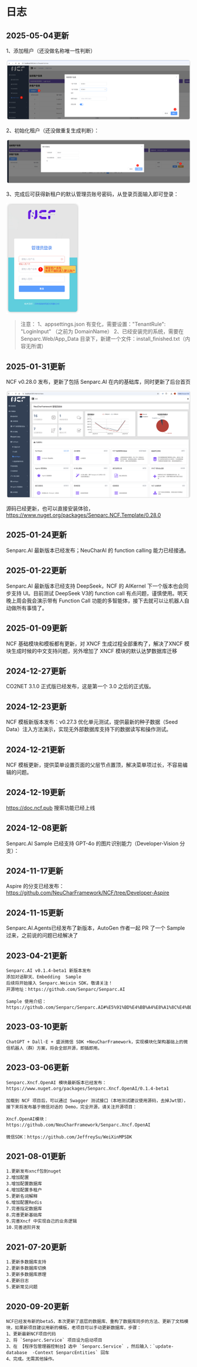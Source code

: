 # 日志

## 2025-05-04更新

1、添加租户（还没做名称唯一性判断）

<img src="./images/mutiple-tenant-001.png" />

2、初始化租户（还没做重复生成判断）：

<img src="./images/mutiple-tenant-002.png" />

3、完成后可获得新租户的默认管理员账号密码，从登录页面输入即可登录：

<img src="./images/mutiple-tenant-003.png" width=200 />

> 注意：
> 1、appsettings.json 有变化，需要设置："TenantRule": "LoginInput" （之前为 DomainName）
> 2、已经安装完的系统，需要在 Senparc.Web/App_Data 目录下，新建一个文件：install_finished.txt（内容无所谓）

## 2025-01-31更新

NCF v0.28.0 发布，更新了包括 Senparc.AI 在内的基础库，同时更新了后台首页

<img src="./images/log/log-2025013101.png" />

源码已经更新，也可以直接安装体验，https://www.nuget.org/packages/Senparc.NCF.Template/0.28.0

## 2025-01-24更新

Senparc.AI 最新版本已经发布；NeuCharAI 的 function calling 能力已经接通。

## 2025-01-22更新

Senparc.AI 最新版本已经支持 DeepSeek，NCF 的 AIKernel 下一个版本也会同步支持 UI。目前测试 DeepSeek V3的 function call 有点问题，谨慎使用。明天晚上周会我会演示带有 Function Call 功能的多智能体，接下去就可以让机器人自动做所有事情了。

## 2025-01-09更新

NCF 基础模块和模板都有更新，对 XNCF 生成过程全部重构了，解决了XNCF 模块生成时候的中文支持问题，另外增加了 XNCF 模块的默认达梦数据库迁移

## 2024-12-27更新

CO2NET 3.1.0 正式版已经发布，这是第一个 3.0 之后的正式版。

## 2024-12-23更新

NCF 模板新版本发布：v0.27.3 优化单元测试，提供最新的种子数据（Seed Data）注入方法演示，实现无外部数据库支持下的数据读写和操作测试。

## 2024-12-21更新

NCF 模板更新，提供菜单设置页面的父层节点置顶，解决菜单项过长，不容易编辑的问题。

## 2024-12-19更新

https://doc.ncf.pub 搜索功能已经上线

## 2024-12-08更新

Senparc.AI Sample 已经支持 GPT-4o 的图片识别能力（Developer-Vision 分支）：

## 2024-11-17更新

Aspire 的分支已经发布：https://github.com/NeuCharFramework/NCF/tree/Developer-Aspire

## 2024-11-15更新

Senparc.AI.Agents已经发布了新版本，AutoGen 作者一起 PR 了一个 Sample 过来，之前说的问题已经解决了

## 2023-04-21更新

```
Senparc.AI v0.1.4-beta1 新版本发布
添加对话聊天、Embedding  Sample
后续将开始接入 Senparc.Weixin SDK，敬请关注！
开源地址：https://github.com/Senparc/Senparc.AI

Sample 使用介绍：
https://github.com/Senparc/Senparc.AI#%E5%91%BD%E4%BB%A4%E8%A1%8C%E4%BD%BF%E7%94%A8%E8%AF%B4%E6%98%8E
```

## 2023-03-10更新

```
ChatGPT + Dall·E + 盛派微信 SDK +NeuCharFramework，实现模块化架构基础上的微信机器人（群）方案，将会全部开源，即插即用。

```

## 2023-03-06更新

```
Senparc.Xncf.OpenAI 模块最新版本已经发布：https://www.nuget.org/packages/Senparc.Xncf.OpenAI/0.1.4-beta1

加载到 NCF 项目后，可以通过 Swagger 测试接口（本地测试建议使用源码，去掉Jwt锁），接下来将发布基于微信对话的 Demo，完全开源，请关注开源项目：

Xncf.OpenAI模块：https://github.com/NeuCharFramework/Senparc.Xncf.OpenAI

微信SDK：https://github.com/JeffreySu/WeiXinMPSDK
```

## 2021-08-01更新

    1.更新发布xncf包到nuget
    2.增加配置
    3.增加配置数据库
    4.增加配置多租户
    5.更新名词解释
    6.增加配置Redis
    7.完善指定数据库
    8.完善更新基础库
    9.完善Xncf 中实现自己的业务逻辑
    10.完善进阶开发

## 2021-07-20更新

    1.更新多数据库支持
    2.更新多数据库切换
    3.更新多数据库原理
    4.更新日志
    5.更新常见问题

## 2020-09-20更新

    NCF已经发布新的beta5，本次更新了底层的数据库、重构了数据库同步的方法、更新了文档模块，如果新项目建议用新的模板，老项目可以手动更新数据库，步骤：
    1、更新最新NCF项目代码
    2、将 `Senparc.Service` 项目设为启动项目
    3、在 【程序包管理器控制台】选中 `Senparc.Service` ，然后输入：`update-database  -Context SenparcEntities` 回车
    4、完成。无需其他操作。
